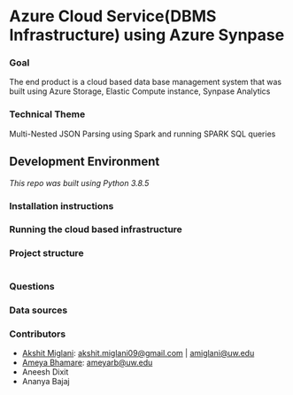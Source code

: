 # Azure Cloud Service(DBMS Infrastructure) using Azure Synpase

### Goal
The end product is a cloud based data base management system that was built using Azure Storage, Elastic Compute instance, Synpase Analytics

### Technical Theme 
Multi-Nested JSON Parsing using Spark and running SPARK SQL queries

## Development Environment
*This repo was built using Python 3.8.5*

### Installation instructions

### Running the cloud based infrastructure

### Project structure
```
```
### Questions

### Data sources

### Contributors
* [Akshit Miglani](https://www.linkedin.com/in/akshitmiglani/): akshit.miglani09@gmail.com | amiglani@uw.edu 
* [Ameya Bhamare](https://www.linkedin.com/in/ameyabhamare/): ameyarb@uw.edu
* Aneesh Dixit
* Ananya Bajaj
